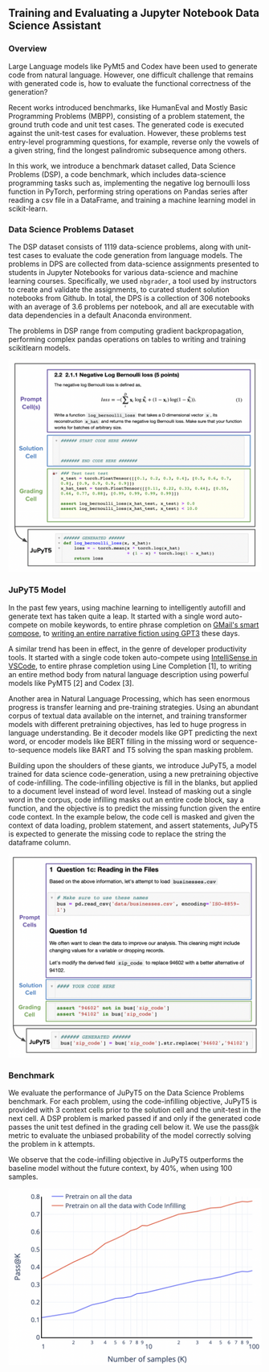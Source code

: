 ## Training and Evaluating a Jupyter Notebook Data Science Assistant

### Overview

Large Language models like PyMt5 and Codex have been used to generate code from natural language. However, one difficult challenge that remains with generated code is, how to evaluate the functional correctness of the generation? 

Recent works introduced benchmarks, like HumanEval and Mostly Basic Programming Problems (MBPP), consisting of a problem statement, the ground truth code and unit test cases. The generated code is executed against the unit-test cases for evaluation. However, these problems test entry-level programming questions, for example, reverse only the vowels of a given string, find the longest
palindromic subsequence among others. 

In this work, we introduce a benchmark dataset called, Data Science Problems (DSP), a code benchmark, which includes data-science programming tasks such as, implementing the negative log bernoulli loss function in PyTorch, performing string operations on Pandas series after reading a csv file in a DataFrame, and training a machine learning model in scikit-learn. 


### Data Science Problems Dataset

The DSP dataset consists of 1119 data-science problems, along with unit-test cases to evaluate the code generation from language models. The problems in DPS are collected from data-science assignments presented to students in Jupyter Notebooks for various data-science and machine learning courses. Specifically, we used `nbgrader`, a tool used by instructors to create and validate the assignments, to curated student solution notebooks from Github. In total, the DPS is a collection of 306 notebooks with an average of 3.6 problems per notebook, and all are executable with data dependencies in a default Anaconda environment. 


The problems in DSP range from computing gradient backpropagation, performing complex pandas operations on tables to writing and training scikitlearn models. 


<p align="center">
<img src="nll-loss.png" width="600">
</p>




### JuPyT5 Model


In the past few years, using machine learning to intelligently autofill and generate text has taken quite a leap. It started with a single word auto-compete on mobile keywords, to entire phrase completion on [GMail's smart compose](https://ai.googleblog.com/2018/05/smart-compose-using-neural-networks-to.html), to [writing an entire narrative fiction using GPT3](https://www.gwern.net/GPT-3) these days. 

A similar trend has been in effect, in the genre of developer productivity tools. It started with a single code token auto-compete using [IntelliSense in VSCode](https://code.visualstudio.com/docs/editor/intellisense), to entire phrase completion using Line Completion [1], to writing an entire method body from natural language description using powerful models like PyMT5 [2] and Codex [3].

Another area in Natural Language Processing, which has seen enormous progress is transfer learning and pre-training strategies. Using an abundant corpus of textual data available on the internet, and training transformer models with different pretraining objectives, has led to huge progress in language understanding. Be it decoder models like GPT predicting the next word, or encoder models like BERT filling in the missing word or sequence-to-sequence models like BART and T5 solving the span masking problem. 

Building upon the shoulders of these giants, we introduce JuPyT5, a model trained for data science code-generation, using a new pretraining objective of code-infilling. The code-infilling objective is fill in the blanks, but applied to a document level instead of word level. Instead of masking out a single word in the corpus, code infilling masks out an entire code block, say a function, and the objective is to predict the missing function given the entire code context. In the example below, the code cell is masked and given the context of data loading, problem statement, and assert statements, JuPyT5 is expected to generate the missing code to replace the string the dataframe column. 


<p align="center">
<img src="pandas-example.png" width="600">
</p>


### Benchmark

We evaluate the performance of JuPyT5 on the Data Science Problems benchmark. For each problem, using the code-infilling objective, JuPyT5 is provided with 3 context cells prior to the solution cell and the unit-test in the next cell. A DSP problem is marked passed if and only if the generated code passes the unit test defined in the grading cell below it. We use the pass@k metric to evaluate the unbiased probability of the model correctly solving the problem in k attempts.

We observe that the code-infilling objective in JuPyT5 outperforms the baseline model without the future context, by 40%, when using 100 samples. 


<p align="center">
<img src="result-infilling.png" width="600">
</p>





<!-- Another challenge with language models preforming code generation is, how do we evaluate these models? Historically generated text from a language model have been evaluated using lexical word overlap using BLEU, ROUGE score. However, it would naive to assume that any form of token overlap metric might be able to successfully evaluate code generation. 

We explore the area of pedagogical learning and how we can assist students and developers alike, solving data science problems. Problems such as manipulating pandas dataframe, translating complex latex equations to code or training a machine learning model. 
 -->



